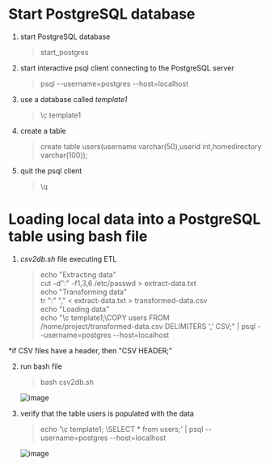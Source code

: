# Start PostgreSQL database
1. start PostgreSQL database
   > start_postgres
   
2. start interactive psql client connecting to the PostgreSQL server
   > psql --username=postgres --host=localhost

3. use a database called *template1*
   > \c template1

4. create a table
   > create table users(username varchar(50),userid int,homedirectory varchar(100));

5. quit the psql client
   > \q

# Loading local data into a PostgreSQL table using bash file
1. *csv2db.sh* file executing ETL 
    > echo "Extracting data" <br />
    > cut -d":" -f1,3,6 /etc/passwd > extract-data.txt <br />
    > echo "Transforming data" <br />
    > tr ":" "," < extract-data.txt > transformed-data.csv <br />
    > echo "Loading data" <br />
    > echo "\c template1;\COPY users FROM /home/project/transformed-data.csv DELIMITERS ',' CSV;" | psql --username=postgres --host=localhost <br />

*if CSV files have a header, then "CSV HEADER;" 

2. run bash file <br />
    > bash csv2db.sh
    
    ![image](https://github.com/youngmin-jin/exercise/assets/135728064/d681d0da-198e-4f62-b987-329d30291d22)

3. verify that the table users is populated with the data
    > echo '\c template1; \\SELECT * from users;' | psql --username=postgres --host=localhost

    ![image](https://github.com/youngmin-jin/exercise/assets/135728064/0be125ba-148c-4204-a58a-b0b5af37dd62)


